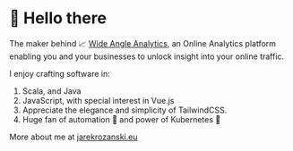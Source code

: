 # 👋 Hello there

The maker behind 📈 [Wide Angle Analytics](https://wideangle.co?utm_s=github), an Online Analytics platform enabling you and your businesses to unlock insight into your online traffic.

I enjoy crafting software in:
1. Scala, and Java
2. JavaScript, with special interest in Vue.js
3. Appreciate the elegance and simplicity of TailwindCSS.
4. Huge fan of automation 🤖 and power of Kubernetes 🧊

More about me at [jarekrozanski.eu](https://jarekrozanski.eu)
